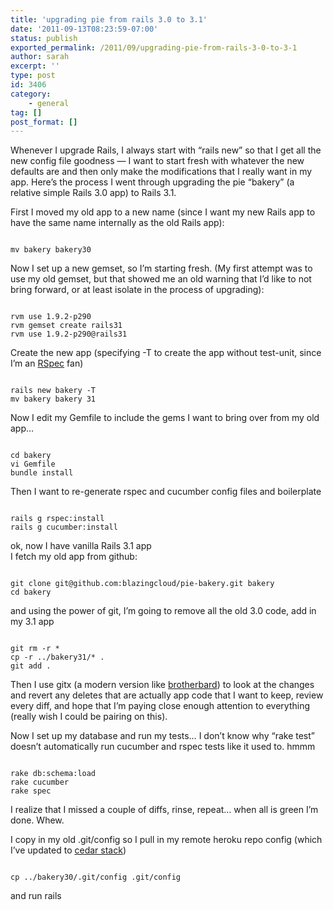 ```yaml
---
title: 'upgrading pie from rails 3.0 to 3.1'
date: '2011-09-13T08:23:59-07:00'
status: publish
exported_permalink: /2011/09/upgrading-pie-from-rails-3-0-to-3-1
author: sarah
excerpt: ''
type: post
id: 3406
category:
    - general
tag: []
post_format: []
---
```

Whenever I upgrade Rails, I always start with “rails new” so that I get all the new config file goodness — I want to start fresh with whatever the new defaults are and then only make the modifications that I really want in my app. Here’s the process I went through upgrading the pie “bakery” (a relative simple Rails 3.0 app) to Rails 3.1.

First I moved my old app to a new name (since I want my new Rails app to have the same name internally as the old Rails app):

```

mv bakery bakery30
```

Now I set up a new gemset, so I’m starting fresh. (My first attempt was to use my old gemset, but that showed me an old warning that I’d like to not bring forward, or at least isolate in the process of upgrading):

```

rvm use 1.9.2-p290
rvm gemset create rails31
rvm use 1.9.2-p290@rails31
```

Create the new app (specifying -T to create the app without test-unit, since I’m an [RSpec](https://www.relishapp.com/rspec) fan)

```

rails new bakery -T
mv bakery bakery 31
```

Now I edit my Gemfile to include the gems I want to bring over from my old app…

```

cd bakery
vi Gemfile   
bundle install
```

Then I want to re-generate rspec and cucumber config files and boilerplate

```

rails g rspec:install
rails g cucumber:install
```

ok, now I have vanilla Rails 3.1 app  
I fetch my old app from github:

```

git clone git@github.com:blazingcloud/pie-bakery.git bakery
cd bakery
```

and using the power of git, I’m going to remove all the old 3.0 code, add in my 3.1 app

```

git rm -r *
cp -r ../bakery31/* .
git add .
```

Then I use gitx (a modern version like [brotherbard](https://github.com/brotherbard/gitx/downloads)) to look at the changes and revert any deletes that are actually app code that I want to keep, review every diff, and hope that I’m paying close enough attention to everything (really wish I could be pairing on this).

Now I set up my database and run my tests… I don’t know why “rake test” doesn’t automatically run cucumber and rspec tests like it used to. hmmm

```

rake db:schema:load
rake cucumber
rake spec
```

I realize that I missed a couple of diffs, rinse, repeat… when all is green I’m done. Whew.

I copy in my old .git/config so I pull in my remote heroku repo config (which I’ve updated to [cedar stack](http://devcenter.heroku.com/articles/cedar))

```

cp ../bakery30/.git/config .git/config
```

and run rails